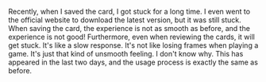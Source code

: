 Recently, when I saved the card, I got stuck for a long time. I even went to the official website to download the latest version, but it was still stuck. When saving the card, the experience is not as smooth as before, and the experience is not good! Furthermore, even when reviewing the cards, it will get stuck. It's like a slow response. It's not like losing frames when playing a game. It's just that kind of unsmooth feeling. I don't know why. This has appeared in the last two days, and the usage process is exactly the same as before.